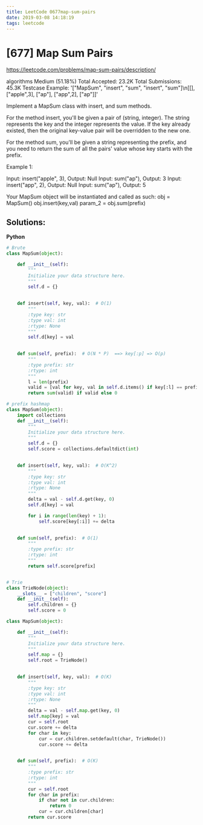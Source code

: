 ```yaml
---
title: LeetCode 0677map-sum-pairs
date: 2019-03-08 14:18:19
tags: leetcode
---
```


# [677] Map Sum Pairs

 https://leetcode.com/problems/map-sum-pairs/description/

 algorithms
 Medium (51.18%)
 Total Accepted:    23.2K
 Total Submissions: 45.3K
 Testcase Example:  '["MapSum", "insert", "sum", "insert", "sum"]\n[[], ["apple",3], ["ap"], ["app",2], ["ap"]]'

 
 Implement a MapSum class with insert, and sum methods.
 
 
 
 For the method insert, you'll be given a pair of (string, integer). The
 string represents the key and the integer represents the value. If the key
 already existed, then the original key-value pair will be overridden to the
 new one.
 
 
 
 For the method sum, you'll be given a string representing the prefix, and you
 need to return the sum of all the pairs' value whose key starts with the
 prefix.
 
 
 Example 1:
 
 Input: insert("apple", 3), Output: Null
 Input: sum("ap"), Output: 3
 Input: insert("app", 2), Output: Null
 Input: sum("ap"), Output: 5
 
 
 

 Your MapSum object will be instantiated and called as such:
 obj = MapSum()
 obj.insert(key,val)
 param_2 = obj.sum(prefix)
## Solutions:

**Python**
```python
# Brute
class MapSum(object):

    def __init__(self):
        """
        Initialize your data structure here.
        """
        self.d = {}
        

    def insert(self, key, val):  # O(1)
        """
        :type key: str
        :type val: int
        :rtype: None
        """
        self.d[key] = val
        

    def sum(self, prefix):  # O(N * P)  ==> key[:p] => O(p)
        """
        :type prefix: str
        :rtype: int
        """
        l = len(prefix)
        valid = [val for key, val in self.d.items() if key[:l] == prefix]
        return sum(valid) if valid else 0

# prefix hashmap
class MapSum(object):
    import collections
    def __init__(self):
        """
        Initialize your data structure here.
        """
        self.d = {}
        self.score = collections.defaultdict(int)
        

    def insert(self, key, val):  # O(K^2)
        """
        :type key: str
        :type val: int
        :rtype: None
        """
        delta = val - self.d.get(key, 0)
        self.d[key] = val

        for i in range(len(key) + 1):
            self.score[key[:i]] += delta
        

    def sum(self, prefix):  # O(1)
        """
        :type prefix: str
        :rtype: int
        """
        return self.score[prefix]


# Trie
class TrieNode(object):
    __slots__ = ["children", "score"]
    def __init__(self):
        self.children = {}
        self.score = 0

class MapSum(object):

    def __init__(self):
        """
        Initialize your data structure here.
        """
        self.map = {}
        self.root = TrieNode()
        

    def insert(self, key, val):  # O(K)
        """
        :type key: str
        :type val: int
        :rtype: None
        """
        delta = val - self.map.get(key, 0)
        self.map[key] = val
        cur = self.root
        cur.score += delta
        for char in key:
            cur = cur.children.setdefault(char, TrieNode())
            cur.score += delta       
        

    def sum(self, prefix):  # O(K)
        """
        :type prefix: str
        :rtype: int
        """
        cur = self.root
        for char in prefix:
            if char not in cur.children:
                return 0
            cur = cur.children[char]
        return cur.score
```